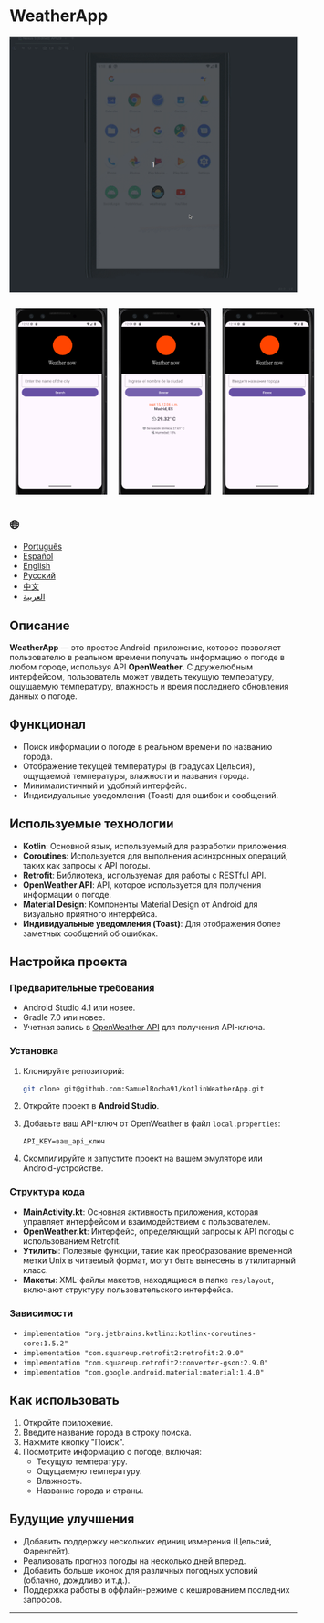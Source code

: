 # WeatherApp

![WeatherApp](./app/src/main/weather.gif)

<div style="display: flex; justify-content: space-around;">
  <img src="./app/src/main/res/drawable/english.png" alt="english version app" style="width:32%; height: auto; margin:10px;" />
  <img src="./app/src/main/res/drawable/spanish.png" alt="spanish version app" style="width:32%; height: auto; margin:10px;" />
  <img src="./app/src/main/res/drawable/ru.png" alt="russian version app" style="width:32%; height: auto; margin:10px;" />
</div>

<h2>🌐</h2>
<ul>
  <li><a href="https://github.com/SamuelRocha91/kotlinWeatherApp/blob/main/README.md" target="_blank">Português</a></li>
  <li><a href="https://github.com/SamuelRocha91/kotlinWeatherApp/blob/main/README_sp.md" target="_blank">Español</a></li>
  <li><a href="https://github.com/SamuelRocha91/kotlinWeatherApp/blob/main/README_en.md" target="_blank">English</a></li>
  <li><a href="https://github.com/SamuelRocha91/kotlinWeatherApp/blob/main/README_ru.md" target="_blank">Русский</a></li>
  <li><a href="https://github.com/SamuelRocha91/kotlinWeatherApp/blob/main/README_ch.md" target="_blank">中文</a></li>
  <li><a href="https://github.com/SamuelRocha91/kotlinWeatherApp/blob/main/README_ar.md" target="_blank">العربية</a></li>
</ul>

## Описание

**WeatherApp** — это простое Android-приложение, которое позволяет пользователю в реальном времени получать информацию о погоде в любом городе, используя API **OpenWeather**. С дружелюбным интерфейсом, пользователь может увидеть текущую температуру, ощущаемую температуру, влажность и время последнего обновления данных о погоде.

## Функционал

- Поиск информации о погоде в реальном времени по названию города.
- Отображение текущей температуры (в градусах Цельсия), ощущаемой температуры, влажности и названия города.
- Минималистичный и удобный интерфейс.
- Индивидуальные уведомления (Toast) для ошибок и сообщений.

## Используемые технологии

- **Kotlin**: Основной язык, используемый для разработки приложения.
- **Coroutines**: Используется для выполнения асинхронных операций, таких как запросы к API погоды.
- **Retrofit**: Библиотека, используемая для работы с RESTful API.
- **OpenWeather API**: API, которое используется для получения информации о погоде.
- **Material Design**: Компоненты Material Design от Android для визуально приятного интерфейса.
- **Индивидуальные уведомления (Toast)**: Для отображения более заметных сообщений об ошибках.

## Настройка проекта

### Предварительные требования

- Android Studio 4.1 или новее.
- Gradle 7.0 или новее.
- Учетная запись в [OpenWeather API](https://openweathermap.org/api) для получения API-ключа.

### Установка

1. Клонируйте репозиторий:

   ```bash
   git clone git@github.com:SamuelRocha91/kotlinWeatherApp.git
   ```

2. Откройте проект в **Android Studio**.

3. Добавьте ваш API-ключ от OpenWeather в файл `local.properties`:

   ```
   API_KEY=ваш_api_ключ
   ```

4. Скомпилируйте и запустите проект на вашем эмуляторе или Android-устройстве.

### Структура кода

- **MainActivity.kt**: Основная активность приложения, которая управляет интерфейсом и взаимодействием с пользователем.
- **OpenWeather.kt**: Интерфейс, определяющий запросы к API погоды с использованием Retrofit.
- **Утилиты**: Полезные функции, такие как преобразование временной метки Unix в читаемый формат, могут быть вынесены в утилитарный класс.
- **Макеты**: XML-файлы макетов, находящиеся в папке `res/layout`, включают структуру пользовательского интерфейса.

### Зависимости

- `implementation "org.jetbrains.kotlinx:kotlinx-coroutines-core:1.5.2"`
- `implementation "com.squareup.retrofit2:retrofit:2.9.0"`
- `implementation "com.squareup.retrofit2:converter-gson:2.9.0"`
- `implementation "com.google.android.material:material:1.4.0"`

## Как использовать

1. Откройте приложение.
2. Введите название города в строку поиска.
3. Нажмите кнопку "Поиск".
4. Посмотрите информацию о погоде, включая:
    - Текущую температуру.
    - Ощущаемую температуру.
    - Влажность.
    - Название города и страны.

## Будущие улучшения

- Добавить поддержку нескольких единиц измерения (Цельсий, Фаренгейт).
- Реализовать прогноз погоды на несколько дней вперед.
- Добавить больше иконок для различных погодных условий (облачно, дождливо и т.д.).
- Поддержка работы в оффлайн-режиме с кешированием последних запросов.

---
